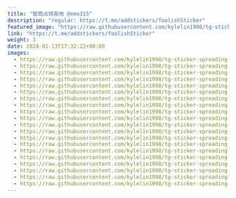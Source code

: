```yaml
---
title: "智商占领高地 @emo315"
description: "regular: https://t.me/addstickers/foolishSticker"
featured_image: "https://raw.githubusercontent.com/kylelin1998/tg-sticker-spreading-worldwide-images/main/img/d65c8332-50ab-4664-8234-592ea11a2e67.jpg"
link: "https://t.me/addstickers/foolishSticker"
weight: 3
date: 2024-01-13T17:32:22+08:00
images:
  - https://raw.githubusercontent.com/kylelin1998/tg-sticker-spreading-worldwide-images/main/img/d65c8332-50ab-4664-8234-592ea11a2e67.jpg
  - https://raw.githubusercontent.com/kylelin1998/tg-sticker-spreading-worldwide-images/main/img/d8366baf-f4ce-4544-987e-8e70391b2fa7.jpg
  - https://raw.githubusercontent.com/kylelin1998/tg-sticker-spreading-worldwide-images/main/img/261dfb41-7c8a-4552-bae3-3a48ce2bbf82.jpg
  - https://raw.githubusercontent.com/kylelin1998/tg-sticker-spreading-worldwide-images/main/img/66f7fd33-b550-4f15-aab8-f2c7947f09cd.jpg
  - https://raw.githubusercontent.com/kylelin1998/tg-sticker-spreading-worldwide-images/main/img/d9f90034-4999-460f-997a-f6e00883de93.jpg
  - https://raw.githubusercontent.com/kylelin1998/tg-sticker-spreading-worldwide-images/main/img/1a41b953-f0f8-4182-8de8-4ae9aa1b7185.jpg
  - https://raw.githubusercontent.com/kylelin1998/tg-sticker-spreading-worldwide-images/main/img/b7fe0a6b-467b-4415-84ee-d24e1e241882.jpg
  - https://raw.githubusercontent.com/kylelin1998/tg-sticker-spreading-worldwide-images/main/img/d3c4139a-479c-48e0-b900-d59e7a48c7af.jpg
  - https://raw.githubusercontent.com/kylelin1998/tg-sticker-spreading-worldwide-images/main/img/2890c49a-8c12-4676-bad9-0da03caee0f0.jpg
  - https://raw.githubusercontent.com/kylelin1998/tg-sticker-spreading-worldwide-images/main/img/3185baea-f3aa-4031-a4ae-5b113face136.jpg
  - https://raw.githubusercontent.com/kylelin1998/tg-sticker-spreading-worldwide-images/main/img/15b3da3f-8331-4d37-8953-a8649200732c.jpg
  - https://raw.githubusercontent.com/kylelin1998/tg-sticker-spreading-worldwide-images/main/img/d5836941-18cf-44cd-8d80-a9f551470645.jpg
  - https://raw.githubusercontent.com/kylelin1998/tg-sticker-spreading-worldwide-images/main/img/47126161-ed9f-4308-89d0-d936dfe5825a.jpg
  - https://raw.githubusercontent.com/kylelin1998/tg-sticker-spreading-worldwide-images/main/img/f7d6589f-92e0-44d1-9e77-747ba4a94767.jpg
  - https://raw.githubusercontent.com/kylelin1998/tg-sticker-spreading-worldwide-images/main/img/16f0f12c-8f31-467c-86f4-8ea956bfcfaa.jpg
  - https://raw.githubusercontent.com/kylelin1998/tg-sticker-spreading-worldwide-images/main/img/601a31d4-d724-4e30-bea8-f3e2dbb8a261.jpg
  - https://raw.githubusercontent.com/kylelin1998/tg-sticker-spreading-worldwide-images/main/img/b2b90f17-e12f-45cf-9e65-d43b1fda7087.jpg
  - https://raw.githubusercontent.com/kylelin1998/tg-sticker-spreading-worldwide-images/main/img/ce5b20ca-f7c5-4783-81d6-a3f03c87da87.jpg
  - https://raw.githubusercontent.com/kylelin1998/tg-sticker-spreading-worldwide-images/main/img/cbc17a8e-002d-4073-97e4-24b4e2612cdc.jpg
  - https://raw.githubusercontent.com/kylelin1998/tg-sticker-spreading-worldwide-images/main/img/338c5cfc-0244-453f-9642-605992dd9de6.jpg
---
```

